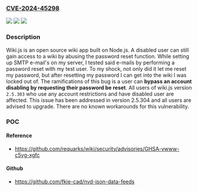 ### [CVE-2024-45298](https://cve.mitre.org/cgi-bin/cvename.cgi?name=CVE-2024-45298)
![](https://img.shields.io/static/v1?label=Product&message=wiki&color=blue)
![](https://img.shields.io/static/v1?label=Version&message=%3D%20%3D%202.5.303%20&color=brighgreen)
![](https://img.shields.io/static/v1?label=Vulnerability&message=CWE-670%3A%20Always-Incorrect%20Control%20Flow%20Implementation&color=brighgreen)

### Description

Wiki.js is an open source wiki app built on Node.js. A disabled user can still gain access to a wiki by abusing the password reset function. While setting up SMTP e-mail's on my server, I tested said e-mails by performing a password reset with my test user. To my shock, not only did it let me reset my password, but after resetting my password I can get into the wiki I was locked out of. The ramifications of this bug is a user can **bypass an account disabling by requesting their password be reset**.  All users of wiki.js version `2.5.303` who use any account restrictions and have disabled user are affected. This issue has been addressed in version 2.5.304 and all users are advised to upgrade. There are no known workarounds for this vulnerability.

### POC

#### Reference
- https://github.com/requarks/wiki/security/advisories/GHSA-vwww-c5vg-xgfc

#### Github
- https://github.com/fkie-cad/nvd-json-data-feeds

